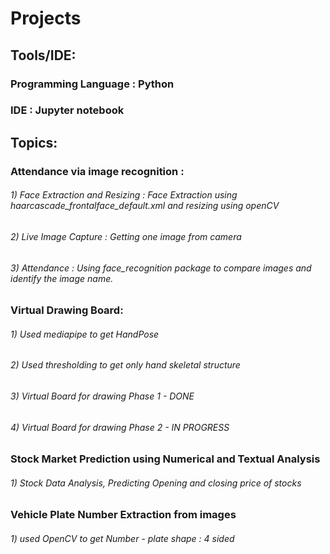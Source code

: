 # Projects

## Tools/IDE:
### Programming Language : Python
### IDE : Jupyter notebook

## Topics:

### Attendance via image recognition :

###### 1) Face Extraction and Resizing : Face Extraction using haarcascade_frontalface_default.xml and resizing using openCV
###### 2) Live Image Capture : Getting one image from camera
###### 3) Attendance : Using face_recognition package to compare images and identify the image name.

### Virtual Drawing Board:

###### 1) Used mediapipe to get HandPose
###### 2) Used thresholding to get only hand skeletal structure 
###### 3) Virtual Board for drawing Phase 1 - DONE
###### 4) Virtual Board for drawing Phase 2 - IN PROGRESS 

### Stock Market Prediction using Numerical and Textual Analysis

###### 1) Stock Data Analysis, Predicting Opening and closing price of stocks

### Vehicle Plate Number Extraction from images

###### 1) used OpenCV to get Number - plate shape : 4 sided
